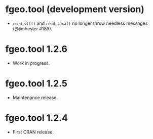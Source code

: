 # fgeo.tool (development version)

* `read_vft()` and `read_taxa()` no longer throw needless messages (@jimhester
#189).

# fgeo.tool 1.2.6

* Work in progress.

# fgeo.tool 1.2.5

* Maintenance release.

# fgeo.tool 1.2.4

* First CRAN release.
